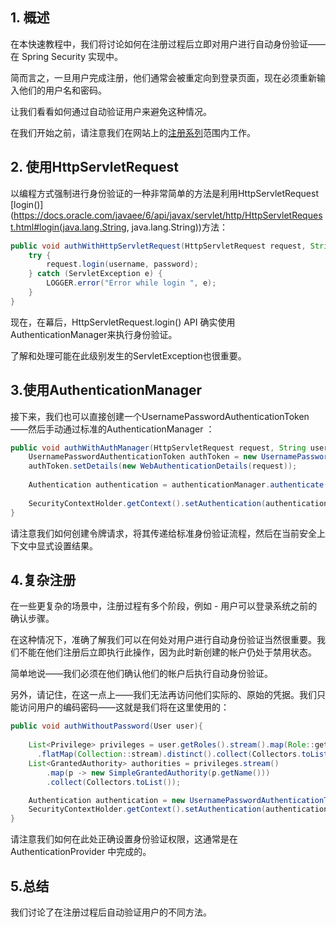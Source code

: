 ## 1. 概述

在本快速教程中，我们将讨论如何在注册过程后立即对用户进行自动身份验证——在 Spring Security 实现中。

简而言之，一旦用户完成注册，他们通常会被重定向到登录页面，现在必须重新输入他们的用户名和密码。

让我们看看如何通过自动验证用户来避免这种情况。

在我们开始之前，请注意我们在网站上的[注册系列](https://www.baeldung.com/spring-security-registration)范围内工作。

## 2. 使用HttpServletRequest

以编程方式强制进行身份验证的一种非常简单的方法是利用HttpServletRequest [login()](https://docs.oracle.com/javaee/6/api/javax/servlet/http/HttpServletRequest.html#login(java.lang.String, java.lang.String))方法：

```java
public void authWithHttpServletRequest(HttpServletRequest request, String username, String password) {
    try {
        request.login(username, password);
    } catch (ServletException e) {
        LOGGER.error("Error while login ", e);
    }
}
```

现在，在幕后，HttpServletRequest.login() API 确实使用AuthenticationManager来执行身份验证。

了解和处理可能在此级别发生的ServletException也很重要。

## 3.使用AuthenticationManager

接下来，我们也可以直接创建一个UsernamePasswordAuthenticationToken——然后手动通过标准的AuthenticationManager ：

```java
public void authWithAuthManager(HttpServletRequest request, String username, String password) {
    UsernamePasswordAuthenticationToken authToken = new UsernamePasswordAuthenticationToken(username, password);
    authToken.setDetails(new WebAuthenticationDetails(request));
    
    Authentication authentication = authenticationManager.authenticate(authToken);
    
    SecurityContextHolder.getContext().setAuthentication(authentication);
}
```

请注意我们如何创建令牌请求，将其传递给标准身份验证流程，然后在当前安全上下文中显式设置结果。

## 4.复杂注册

在一些更复杂的场景中，注册过程有多个阶段，例如 - 用户可以登录系统之前的确认步骤。

在这种情况下，准确了解我们可以在何处对用户进行自动身份验证当然很重要。我们不能在他们注册后立即执行此操作，因为此时新创建的帐户仍处于禁用状态。

简单地说——我们必须在他们确认他们的帐户后执行自动身份验证。

另外，请记住，在这一点上——我们无法再访问他们实际的、原始的凭据。我们只能访问用户的编码密码——这就是我们将在这里使用的：

```java
public void authWithoutPassword(User user){
    
    List<Privilege> privileges = user.getRoles().stream().map(Role::getPrivileges)
      .flatMap(Collection::stream).distinct().collect(Collectors.toList());
    List<GrantedAuthority> authorities = privileges.stream()
        .map(p -> new SimpleGrantedAuthority(p.getName()))
        .collect(Collectors.toList());

    Authentication authentication = new UsernamePasswordAuthenticationToken(user, null, authorities);
    SecurityContextHolder.getContext().setAuthentication(authentication);
}
```

请注意我们如何在此处正确设置身份验证权限，这通常是在AuthenticationProvider 中完成的。

## 5.总结

我们讨论了在注册过程后自动验证用户的不同方法。